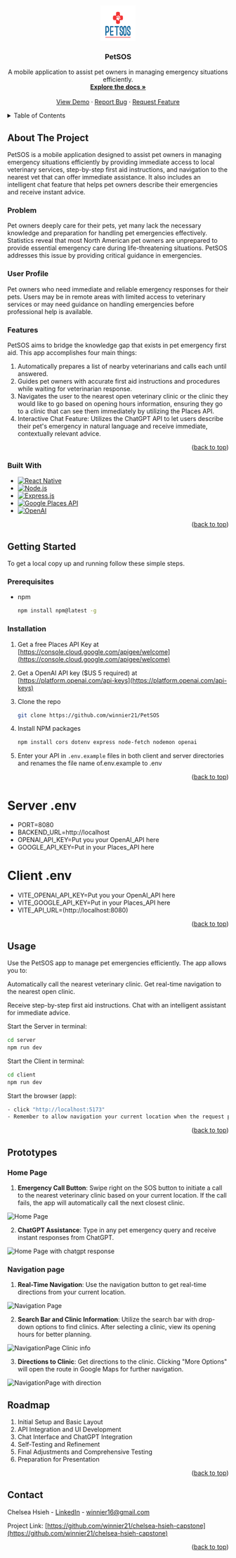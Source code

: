 <a id="readme-top"></a>
<div align="center">
  <a href="https://github.com/winnier21/chelsea-hsieh-capstone">
    <img src="client/src/assets/icons/logo.png" alt="Logo" width="80" height="80">
  </a>

  <h3 align="center">PetSOS</h3>

  <p align="center">
    A mobile application to assist pet owners in managing emergency situations efficiently.
    <br />
    <a href="https://github.com/winnier21/chelsea-hsieh-capstone"><strong>Explore the docs »</strong></a>
    <br />
    <br />
    <a href="https://github.com/winnier21/chelsea-hsieh-capstone">View Demo</a>
    ·
    <a href="https://github.com/winnier21/chelsea-hsieh-capstone/issues/new?labels=bug&template=bug-report---.md">Report Bug</a>
    ·
    <a href="https://github.com/winnier21/chelsea-hsieh-capstone/issues/new?labels=enhancement&template=feature-request---.md">Request Feature</a>
  </p>
</div>

<details>
  <summary>Table of Contents</summary>
  <ol>
    <li>
      <a href="#about-the-project">About The Project</a>
      <ul>
        <li><a href="#built-with">Built With</a></li>
      </ul>
    </li>
    <li>
      <a href="#getting-started">Getting Started</a>
      <ul>
        <li><a href="#prerequisites">Prerequisites</a></li>
        <li><a href="#installation">Installation</a></li>
      </ul>
    </li>
    <li><a href="#usage">Usage</a></li>
    <li><a href="#roadmap">Roadmap</a></li>
    <li><a href="#contributing">Contributing</a></li>
    <li><a href="#license">License</a></li>
    <li><a href="#contact">Contact</a></li>
    <li><a href="#acknowledgments">Acknowledgments</a></li>
  </ol>
</details>

## About The Project

PetSOS is a mobile application designed to assist pet owners in managing emergency situations efficiently by providing immediate access to local veterinary services, step-by-step first aid instructions, and navigation to the nearest vet that can offer immediate assistance. It also includes an intelligent chat feature that helps pet owners describe their emergencies and receive instant advice.

### Problem

Pet owners deeply care for their pets, yet many lack the necessary knowledge and preparation for handling pet emergencies effectively. Statistics reveal that most North American pet owners are unprepared to provide essential emergency care during life-threatening situations. PetSOS addresses this issue by providing critical guidance in emergencies.

### User Profile

Pet owners who need immediate and reliable emergency responses for their pets. Users may be in remote areas with limited access to veterinary services or may need guidance on handling emergencies before professional help is available.

### Features

PetSOS aims to bridge the knowledge gap that exists in pet emergency first aid. This app accomplishes four main things:

1. Automatically prepares a list of nearby veterinarians and calls each until answered.
2. Guides pet owners with accurate first aid instructions and procedures while waiting for veterinarian response.
3. Navigates the user to the nearest open veterinary clinic or the clinic they would like to go based on opening hours information, ensuring they go to a clinic that can see them immediately by utilizing the Places API.
4. Interactive Chat Feature: Utilizes the ChatGPT API to let users describe their pet's emergency in natural language and receive immediate, contextually relevant advice.

<p align="right">(<a href="#readme-top">back to top</a>)</p>

### Built With

* [![React Native][React.js]][React-url]
* [![Node.js][Node.js]][Node-url]
* [![Express.js][Express.js]][Express-url]
* [![Google Places API][GooglePlaces]][GooglePlaces-url]
* [![OpenAI][OpenAI]][OpenAI-url]

<p align="right">(<a href="#readme-top">back to top</a>)</p>

## Getting Started

To get a local copy up and running follow these simple steps.

### Prerequisites
* npm
  ```sh
  npm install npm@latest -g
  ```
### Installation

1. Get a free Places API Key at [https://console.cloud.google.com/apigee/welcome](https://console.cloud.google.com/apigee/welcome)

2. Get a OpenAI API key ($US 5 required) at [https://platform.openai.com/api-keys](https://platform.openai.com/api-keys)

2. Clone the repo
   ```sh
   git clone https://github.com/winnier21/PetSOS
   ```
3. Install NPM packages
   ```sh
   npm install cors dotenv express node-fetch nodemon openai 
   ```
4. Enter your API in `.env.example` files in both client and server directories and renames the file name of.env.example to .env


<p align="right">(<a href="#readme-top">back to top</a>)</p>

# Server .env
- PORT=8080
- BACKEND_URL=http://localhost
- OPENAI_API_KEY=Put you your OpenAI_API here
- GOOGLE_API_KEY=Put in your Places_API here 

# Client .env
- VITE_OPENAI_API_KEY=Put you your OpenAI_API here
- VITE_GOOGLE_API_KEY=Put in your Places_API here
- VITE_API_URL=(http://localhost:8080)
<p align="right">(<a href="#readme-top">back to top</a>)</p>

## Usage
Use the PetSOS app to manage pet emergencies efficiently. The app allows you to:

Automatically call the nearest veterinary clinic.
Get real-time navigation to the nearest open clinic.

Receive step-by-step first aid instructions.
Chat with an intelligent assistant for immediate advice.

Start the Server in terminal:
```sh
cd server
npm run dev
```

Start the Client in terminal:
```sh
cd client
npm run dev
```
Start the browser (app): 
```sh
- click "http://localhost:5173" 
- Remember to allow navigation your current location when the request pops out
```

<p align="right">(<a href="#readme-top">back to top</a>)</p>

## Prototypes

### Home Page 

1. **Emergency Call Button**: Swipe right on the SOS button to initiate a call to the nearest veterinary clinic based on your current location. If the call fails, the app will automatically call the next closest clinic.

![Home Page](client/src/assets/mockups/finished_prototype/HomePage.png)

2. **ChatGPT Assistance**: Type in any pet emergency query and receive instant responses from ChatGPT.

![Home Page with chatgpt response](client/src/assets/mockups/finished_prototype/HomePage_with_chatgpt_response.png)


### Navigation page 

1. **Real-Time Navigation**: Use the navigation button to get real-time directions from your current location.

![Navigation Page](client/src/assets/mockups/finished_prototype/NavigationPage.png)

2. **Search Bar and Clinic Information**: Utilize the search bar with drop-down options to find clinics. After selecting a clinic, view its opening hours for better planning.

![NavigationPage Clinic info](client/src/assets/mockups/finished_prototype/NavigationPage-clinic_info.png)

3. **Directions to Clinic**: Get directions to the clinic. Clicking "More Options" will open the route in Google Maps for further navigation.

![NavigationPage with direction](client/src/assets/mockups/finished_prototype/NavigationPage_with_direction.png)

## Roadmap
1. Initial Setup and Basic Layout
2. API Integration and UI Development
3. Chat Interface and ChatGPT Integration
4. Self-Testing and Refinement
5. Final Adjustments and Comprehensive Testing
6. Preparation for Presentation

<p align="right">(<a href="#readme-top">back to top</a>)</p>


## Contact
Chelsea Hsieh - [LinkedIn](https://www.linkedin.com/in/chelsea-hsieh/) - winnier16@gmail.com

Project Link: [https://github.com/winnier21/chelsea-hsieh-capstone](https://github.com/winnier21/chelsea-hsieh-capstone)

<p align="right">(<a href="#readme-top">back to top</a>)</p>



<!-- MARKDOWN LINKS & IMAGES -->
<!-- https://www.markdownguide.org/basic-syntax/#reference-style-links -->
[React.js]: https://img.shields.io/badge/React_Native-20232A?style=for-the-badge&logo=react&logoColor=61DAFB
[React-url]: https://reactnative.dev/
[Node.js]: https://img.shields.io/badge/Node.js-43853D?style=for-the-badge&logo=node.js&logoColor=white
[Node-url]: https://nodejs.org/en
[Express.js]: https://img.shields.io/badge/Express.js-000000?style=for-the-badge&logo=express&logoColor=white
[Express-url]: https://expressjs.com/
[GooglePlaces]: https://img.shields.io/badge/Google_Places_API-4285F4?style=for-the-badge&logo=google-maps&logoColor=white
[GooglePlaces-url]: https://developers.google.com/maps/documentation/places/web-service/overview
[OpenAI]: https://img.shields.io/badge/OpenAI-412991?style=for-the-badge&logo=openai&logoColor=white
[OpenAI-url]: https://openai.com/











